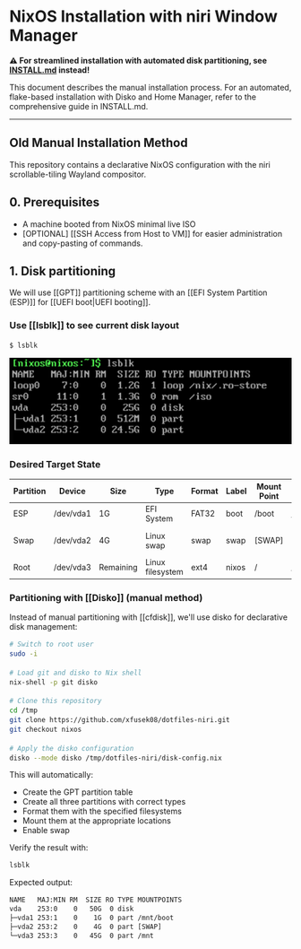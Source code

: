 # NixOS Installation with niri Window Manager

**⚠️ For streamlined installation with automated disk partitioning, see [INSTALL.md](./INSTALL.md) instead!**

This document describes the manual installation process. For an automated, flake-based installation with Disko and Home Manager, refer to the comprehensive guide in INSTALL.md.

---

## Old Manual Installation Method

This repository contains a declarative NixOS configuration with the niri scrollable-tiling Wayland compositor.

## 0. Prerequisites

- A machine booted from NixOS minimal live ISO
- \[OPTIONAL\] [[SSH Access from Host to VM]] for easier administration and copy-pasting of commands.

## 1. Disk partitioning

We will use [[GPT]] partitioning scheme with an [[EFI System Partition (ESP)]] for [[UEFI boot|UEFI booting]].

### Use [[lsblk]] to see current disk layout

```bash
$ lsblk
```
![alt text](doc/image.png)

### Desired Target State

| Partition | Device    | Size      | Type            | Format | Label   | Mount Point | Purpose                    |
|-----------|-----------|-----------|-----------------|--------|---------|-------------|----------------------------|
| ESP       | /dev/vda1 | 1G        | EFI System      | FAT32  | boot    | /boot       | UEFI boot files            |
| Swap      | /dev/vda2 | 4G        | Linux swap      | swap   | swap    | [SWAP]      | Memory swap space          |
| Root      | /dev/vda3 | Remaining | Linux filesystem| ext4   | nixos   | /           | Root filesystem            |

### Partitioning with [[Disko]] (manual method)

Instead of manual partitioning with [[cfdisk]], we'll use disko for declarative disk management:

```bash
# Switch to root user
sudo -i

# Load git and disko to Nix shell
nix-shell -p git disko

# Clone this repository
cd /tmp
git clone https://github.com/xfusek08/dotfiles-niri.git
git checkout nixos

# Apply the disko configuration
disko --mode disko /tmp/dotfiles-niri/disk-config.nix
```

This will automatically:
- Create the GPT partition table
- Create all three partitions with correct types
- Format them with the specified filesystems
- Mount them at the appropriate locations
- Enable swap

Verify the result with:
```bash
lsblk
```

Expected output:
```
NAME   MAJ:MIN RM  SIZE RO TYPE MOUNTPOINTS
vda    253:0    0   50G  0 disk
├─vda1 253:1    0    1G  0 part /mnt/boot
├─vda2 253:2    0    4G  0 part [SWAP]
└─vda3 253:3    0   45G  0 part /mnt
```
